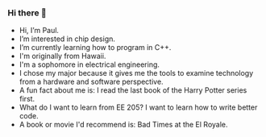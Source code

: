 ### Hi there 👋
- Hi, I’m Paul.
- I’m interested in chip design.
- I’m currently learning how to program in C++.
- I'm originally from Hawaii.
- I'm a sophomore in electrical engineering.
- I chose my major because it gives me the tools to examine technology from a hardware and software perspective.
- A fun fact about me is: I read the last book of the Harry Potter series first.
- What do I want to learn from EE 205? I want to learn how to write better code.
- A book or movie I'd recommend is:  Bad Times at the El Royale.
